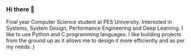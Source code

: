 ### Hi there 👋

Final year Computer Science student at PES University. Interested in Systems, System Design, Performance Engineering and Deep Learning. I like to use Python and C programming languages. I like building projects from the ground up as it allows me to design it more efficiently and as per my needs :)

<!--
**iVishalr/iVishalr** is a ✨ _special_ ✨ repository because its `README.md` (this file) appears on your GitHub profile.

Here are some ideas to get you started:

- 🔭 I’m currently working on ...
- 🌱 I’m currently learning ...
- 👯 I’m looking to collaborate on ...
- 🤔 I’m looking for help with ...
- 💬 Ask me about ...
- 📫 How to reach me: ...
- 😄 Pronouns: ...
- ⚡ Fun fact: ...
-->
